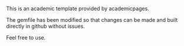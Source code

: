 This is an academic template provided by academicpages.

The gemfile has been modified so that changes can be made and built directly in github without issues. 

Feel free to use. 
